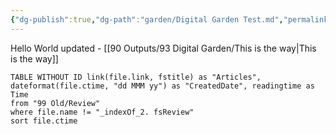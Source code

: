 ```yaml
---
{"dg-publish":true,"dg-path":"garden/Digital Garden Test.md","permalink":"/garden/digital-garden-test/","tags":["gardenEntry"]}
---
```



Hello World updated - [[90 Outputs/93 Digital Garden/This is the way\|This is the way]]

``` dataview
TABLE WITHOUT ID link(file.link, fstitle) as "Articles", dateformat(file.ctime, "dd MMM yy") as "CreatedDate", readingtime as Time
from "99 Old/Review"
where file.name != "_indexOf_2. fsReview"
sort file.ctime 
```